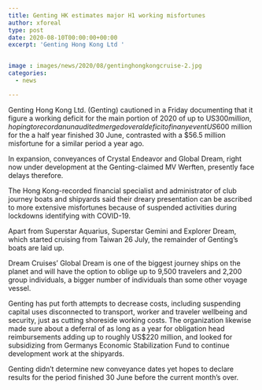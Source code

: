 ```yaml
---
title: Genting HK estimates major H1 working misfortunes
author: xforeal 
type: post
date: 2020-08-10T00:00:00+00:00
excerpt: 'Genting Hong Kong Ltd '


image : images/news/2020/08/gentinghongkongcruise-2.jpg
categories:
  - news

---
```

Genting Hong Kong Ltd. (Genting) cautioned in a Friday documenting that it figure a working deficit for the main portion of 2020 of up to US$300 million, hoping to record an unaudited merged overal deficit of in any event US$600 million for the a half year finished 30 June, contrasted with a $56.5 million misfortune for a similar period a year ago. 

In expansion, conveyances of Crystal Endeavor and Global Dream, right now under development at the Genting-claimed MV Werften, presently face delays therefore. 

The Hong Kong-recorded financial specialist and administrator of club journey boats and shipyards said their dreary presentation can be ascribed to more extensive misfortunes because of suspended activities during lockdowns identifying with COVID-19. 

Apart from Superstar Aquarius, Superstar Gemini and Explorer Dream, which started cruising from Taiwan 26 July, the remainder of Genting&#8217;s boats are laid up. 

Dream Cruises&#8217; Global Dream is one of the biggest journey ships on the planet and will have the option to oblige up to 9,500 travelers and 2,200 group individuals, a bigger number of individuals than some other voyage vessel. 

Genting has put forth attempts to decrease costs, including suspending capital uses disconnected to transport, worker and traveler wellbeing and security, just as cutting shoreside working costs. The organization likewise made sure about a deferral of as long as a year for obligation head reimbursements adding up to roughly US$220 million, and looked for subsidizing from Germanys Economic Stabilization Fund to continue development work at the shipyards. 

Genting didn&#8217;t determine new conveyance dates yet hopes to declare results for the period finished 30 June before the current month&#8217;s over.